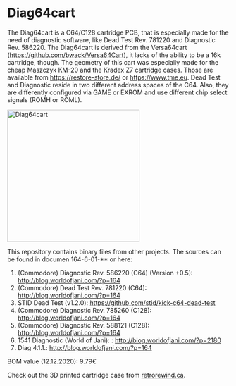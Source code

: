 # Diag64cart
The Diag64cart is a C64/C128 cartridge PCB, that is especially made for the need of diagnostic software, like Dead Test Rev. 781220 and Diagnostic Rev. 586220. The Diag64cart is derived from the Versa64cart (https://github.com/bwack/Versa64Cart), it lacks of the ability to be a 16k cartridge, though.
The geometry of this cart was especially made for the cheap Maszczyk KM-20 and the Kradex Z7 cartridge cases. Those are available from https://restore-store.de/ or https://www.tme.eu.
Dead Test and Diagnostic reside in two different address spaces of the C64. Also, they are differently configured via GAME  or EXROM and use different chip select signals (ROMH or ROML). 

<img src="https://github.com/svenpetersen1965/Diag64cart/blob/main/Rev.%200/Pictures/6771a_diag64cart.JPG" width="300" alt="Diag64cart">

This repository contains binary files from other projects. The sources can be found in documen 164-6-01-** or here:
1.	(Commodore) Diagnostic Rev. 586220 (C64) (Version +0.5):  http://blog.worldofjani.com/?p=164
2.	(Commodore) Dead Test Rev. 781220 (C64):  http://blog.worldofjani.com/?p=164
3.	STID Dead Test (v1.2.0): https://github.com/stid/kick-c64-dead-test
4.	(Commodore) Diagnostic Rev. 785260 (C128):  http://blog.worldofjani.com/?p=164
5.	(Commodore) Diagnostic Rev. 588121 (C128):  http://blog.worldofjani.com/?p=164
6.	1541 Diagnostic (World of Jani): : http://blog.worldofjani.com/?p=2180
7.	Diag 4.1.1.: http://blog.worldofjani.com/?p=164 

BOM value (12.12.2020): 9.79€

Check out the 3D printed cartridge case from <a href="https://www.thingiverse.com/thing:4759098">retrorewind.ca</a>.
